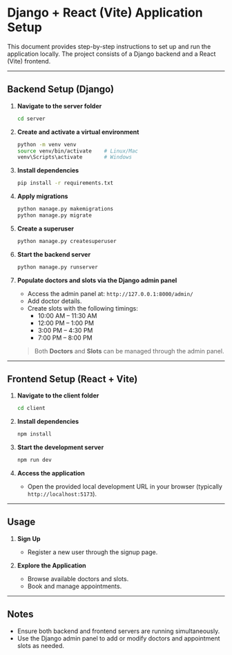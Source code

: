 # Django + React (Vite) Application Setup

This document provides step-by-step instructions to set up and run the application locally. The project consists of a Django backend and a React (Vite) frontend.

---

## Backend Setup (Django)

1. **Navigate to the server folder**

   ```bash
   cd server
   ```

2. **Create and activate a virtual environment**

   ```bash
   python -m venv venv
   source venv/bin/activate    # Linux/Mac
   venv\Scripts\activate       # Windows
   ```

3. **Install dependencies**

   ```bash
   pip install -r requirements.txt
   ```

4. **Apply migrations**

   ```bash
   python manage.py makemigrations
   python manage.py migrate
   ```

5. **Create a superuser**

   ```bash
   python manage.py createsuperuser
   ```

6. **Start the backend server**

   ```bash
   python manage.py runserver
   ```

7. **Populate doctors and slots via the Django admin panel**

   - Access the admin panel at: `http://127.0.0.1:8000/admin/`
   - Add doctor details.
   - Create slots with the following timings:
     - 10:00 AM – 11:30 AM
     - 12:00 PM – 1:00 PM
     - 3:00 PM – 4:30 PM
     - 7:00 PM – 8:00 PM

   > Both **Doctors** and **Slots** can be managed through the admin panel.

---

## Frontend Setup (React + Vite)

1. **Navigate to the client folder**

   ```bash
   cd client
   ```

2. **Install dependencies**

   ```bash
   npm install
   ```

3. **Start the development server**

   ```bash
   npm run dev
   ```

4. **Access the application**
   - Open the provided local development URL in your browser (typically `http://localhost:5173`).

---

## Usage

1. **Sign Up**

   - Register a new user through the signup page.

2. **Explore the Application**
   - Browse available doctors and slots.
   - Book and manage appointments.

---

## Notes

- Ensure both backend and frontend servers are running simultaneously.
- Use the Django admin panel to add or modify doctors and appointment slots as needed.
